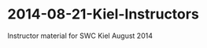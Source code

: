2014-08-21-Kiel-Instructors
===========================

Instructor material for SWC Kiel August 2014
